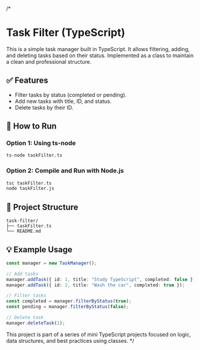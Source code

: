 /*
# Task Filter (TypeScript)

This is a simple task manager built in TypeScript. It allows filtering, adding, and deleting tasks based on their status. Implemented as a class to maintain a clean and professional structure.

## ✅ Features

- Filter tasks by status (completed or pending).
- Add new tasks with title, ID, and status.
- Delete tasks by their ID.

## 🚀 How to Run

### Option 1: Using ts-node
```bash
ts-node taskFilter.ts
```

### Option 2: Compile and Run with Node.js
```bash
tsc taskFilter.ts
node taskFilter.js
```

## 📁 Project Structure

```
task-filter/
├── taskFilter.ts
└── README.md
```

## 💡 Example Usage

```ts
const manager = new TaskManager();

// Add tasks
manager.addTask({ id: 1, title: "Study TypeScript", completed: false });
manager.addTask({ id: 2, title: "Wash the car", completed: true });

// Filter tasks
const completed = manager.filterByStatus(true);
const pending = manager.filterByStatus(false);

// Delete task
manager.deleteTask(1);
```

This project is part of a series of mini TypeScript projects focused on logic, data structures, and best practices using classes.
*/
